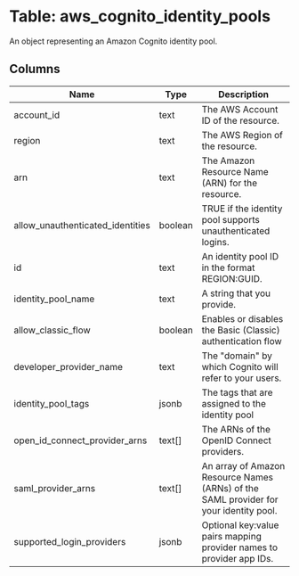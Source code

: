 
# Table: aws_cognito_identity_pools
An object representing an Amazon Cognito identity pool.
## Columns
| Name        | Type           | Description  |
| ------------- | ------------- | -----  |
|account_id|text|The AWS Account ID of the resource.|
|region|text|The AWS Region of the resource.|
|arn|text|The Amazon Resource Name (ARN) for the resource.|
|allow_unauthenticated_identities|boolean|TRUE if the identity pool supports unauthenticated logins.|
|id|text|An identity pool ID in the format REGION:GUID.|
|identity_pool_name|text|A string that you provide.|
|allow_classic_flow|boolean|Enables or disables the Basic (Classic) authentication flow|
|developer_provider_name|text|The "domain" by which Cognito will refer to your users.|
|identity_pool_tags|jsonb|The tags that are assigned to the identity pool|
|open_id_connect_provider_arns|text[]|The ARNs of the OpenID Connect providers.|
|saml_provider_arns|text[]|An array of Amazon Resource Names (ARNs) of the SAML provider for your identity pool.|
|supported_login_providers|jsonb|Optional key:value pairs mapping provider names to provider app IDs.|
